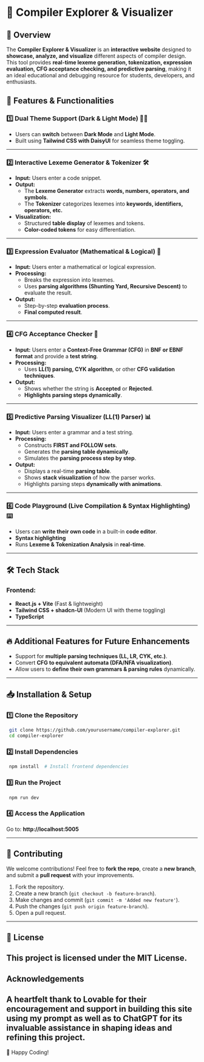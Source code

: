 # 🚀 Compiler Explorer & Visualizer

## 📌 Overview
The **Compiler Explorer & Visualizer** is an **interactive website** designed to **showcase, analyze, and visualize** different aspects of compiler design. This tool provides **real-time lexeme generation, tokenization, expression evaluation, CFG acceptance checking, and predictive parsing**, making it an ideal educational and debugging resource for students, developers, and enthusiasts.

## 🌟 Features & Functionalities

### 1️⃣ Dual Theme Support (Dark & Light Mode) 🌙🔆
- Users can **switch** between **Dark Mode** and **Light Mode**.
- Built using **Tailwind CSS with DaisyUI** for seamless theme toggling.

---

### 2️⃣ Interactive Lexeme Generator & Tokenizer 🛠️
- **Input:** Users enter a code snippet.
- **Output:**
  - The **Lexeme Generator** extracts **words, numbers, operators, and symbols**.
  - The **Tokenizer** categorizes lexemes into **keywords, identifiers, operators, etc.**
- **Visualization:**
  - Structured **table display** of lexemes and tokens.
  - **Color-coded tokens** for easy differentiation.

---

### 3️⃣ Expression Evaluator (Mathematical & Logical) 🔢
- **Input:** Users enter a mathematical or logical expression.
- **Processing:**
  - Breaks the expression into lexemes.
  - Uses **parsing algorithms (Shunting Yard, Recursive Descent)** to evaluate the result.
- **Output:**
  - Step-by-step **evaluation process**.
  - **Final computed result**.

---

### 4️⃣ CFG Acceptance Checker 📜
- **Input:** Users enter a **Context-Free Grammar (CFG)** in **BNF or EBNF format** and provide a **test string**.
- **Processing:**
  - Uses **LL(1) parsing, CYK algorithm**, or other **CFG validation techniques**.
- **Output:**
  - Shows whether the string is **Accepted** or **Rejected**.
  - **Highlights parsing steps dynamically**.

---

### 5️⃣ Predictive Parsing Visualizer (LL(1) Parser) 📊
- **Input:** Users enter a grammar and a test string.
- **Processing:**
  - Constructs **FIRST and FOLLOW sets**.
  - Generates the **parsing table dynamically**.
  - Simulates the **parsing process step by step**.
- **Output:**
  - Displays a real-time **parsing table**.
  - Shows **stack visualization** of how the parser works.
  - Highlights parsing steps **dynamically with animations**.

---

### 6️⃣ Code Playground (Live Compilation & Syntax Highlighting) ⌨️
- Users can **write their own code** in a built-in **code editor**.
- **Syntax highlighting**
- Runs **Lexeme & Tokenization Analysis** in **real-time**.
---

## 🛠️ Tech Stack

### **Frontend:**
- **React.js + Vite** (Fast & lightweight)
- **Tailwind CSS + shadcn-UI** (Modern UI with theme toggling)
- **TypeScript**
---

## 🔥 Additional Features for Future Enhancements
- Support for **multiple parsing techniques (LL, LR, CYK, etc.)**.
- Convert **CFG to equivalent automata (DFA/NFA visualization)**.
- Allow users to **define their own grammars & parsing rules** dynamically.

---

## 📥 Installation & Setup

### 1️⃣ Clone the Repository
```bash
 git clone https://github.com/yourusername/compiler-explorer.git
 cd compiler-explorer
```

### 2️⃣ Install Dependencies
```bash
 npm install  # Install frontend dependencies
```

### 3️⃣ Run the Project
```bash
 npm run dev
```

### 4️⃣ Access the Application
Go to: **http://localhost:5005**

---

## 🤝 Contributing
We welcome contributions! Feel free to **fork the repo**, create a **new branch**, and submit a **pull request** with your improvements.

1. Fork the repository.
2. Create a new branch (`git checkout -b feature-branch`).
3. Make changes and commit (`git commit -m 'Added new feature'`).
4. Push the changes (`git push origin feature-branch`).
5. Open a pull request.
---

## 📄 License
This project is licensed under the **MIT License**.
---

## Acknowledgements
A heartfelt thank to **Lovable** for their encouragement and support in building this site using my prompt as well as to ChatGPT for its invaluable assistance in shaping ideas and refining this project.
---

🚀 Happy Coding!

